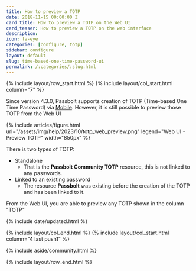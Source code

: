 ```yaml
---
title: How to preview a TOTP 
date: 2018-11-15 00:00:00 Z
card_title: How to preview a TOTP on the Web UI
card_teaser: How to preview a TOTP on the web interface
description: 
icon: fa-eye
categories: [configure, totp]
sidebar: configure
layout: default
slug: time-based-one-time-password-ui
permalink: /:categories/:slug.html
---
```


{% include layout/row_start.html %}
{% include layout/col_start.html column="7" %}

Since version 4.3.0, Passbolt supports creation of TOTP (Time-based One Time Password) via [Mobile](/configure/totp/time-based-one-time-password-mobile.html). However, it is still possible to preview those TOTP from the Web UI

{% include articles/figure.html
url="/assets/img/help/2023/10/totp_web_preview.png"
legend="Web UI - Preview TOTP"
width="850px"
%}

There is two types of TOTP:
- Standalone
  - That is the **Passbolt Community TOTP** resource, this is not linked to any passwords.
- Linked to an existing password
  - The resource **Passbolt** was existing before the creation of the TOTP and has been linked to it.

From the Web UI, you are able to preview any TOTP shown in the column "TOTP"

{% include date/updated.html %}

{% include layout/col_end.html %}
{% include layout/col_start.html column="4 last push1" %}

{% include aside/community.html %}

{% include layout/row_end.html %}